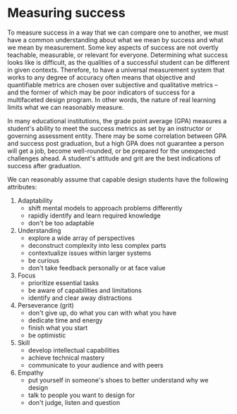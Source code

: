 # Measuring success

To measure success in a way that we can compare one to another, we must have a common understanding about what we mean by success and what we mean by measurement. Some key aspects of success are not overtly teachable, measurable, or relevant for everyone. Determining what success looks like is difficult, as the qualities of a successful student can be different in given contexts. Therefore, to have a universal measurement system that works to any degree of accuracy often means that objective and quantifiable metrics are chosen over subjective and qualitative metrics – and the former of which may be poor indicators of success for a multifaceted design program. In other words, the nature of real learning limits what we can reasonably measure.

In many educational institutions, the grade point average \(GPA\) measures a student's ability to meet the success metrics as set by an instructor or governing assessment entity. There may be some correlation between GPA and success post graduation, but a high GPA does not guarantee a person will get a job, become well-rounded, or be prepared for the unexpected challenges ahead. A student's attitude and grit are the best indications of success after graduation.

We can reasonably assume that capable design students have the following attributes:

1. Adaptability
   * shift mental models to approach problems differently
   * rapidly identify and learn required knowledge
   * don't be too adaptable 
2. Understanding
   * explore a wide array of perspectives
   * deconstruct complexity into less complex parts
   * contextualize issues within larger systems
   * be curious
   * don't take feedback personally or at face value
3. Focus
   * prioritize essential tasks
   * be aware of capabilities and limitations
   * identify and clear away distractions 
4. Perseverance \(grit\)
   * don't give up, do what you can with what you have
   * dedicate time and energy
   * finish what you start
   * be optimistic
5. Skill
   * develop intellectual capabilities
   * achieve technical mastery
   * communicate to your audience and with peers
6. Empathy
   * put yourself in someone's shoes to better understand why we design
   * talk to people you want to design for
   * don't judge, listen and question




